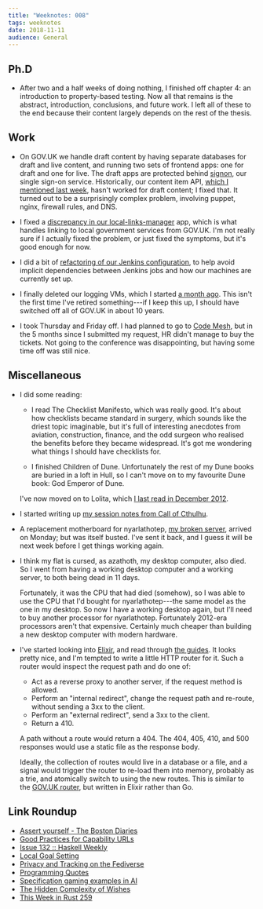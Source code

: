 ```yaml
---
title: "Weeknotes: 008"
tags: weeknotes
date: 2018-11-11
audience: General
---
```


## Ph.D

* After two and a half weeks of doing nothing, I finished off chapter
  4: an introduction to property-based testing.  Now all that remains
  is the abstract, introduction, conclusions, and future work.  I left
  all of these to the end because their content largely depends on the
  rest of the thesis.

## Work

* On GOV.UK we handle draft content by having separate databases for
  draft and live content, and running two sets of frontend apps: one
  for draft and one for live.  The draft apps are protected behind
  [signon][], our single sign-on service.  Historically, our content
  item API, [which I mentioned last week][], hasn't worked for draft
  content; I fixed that.  It turned out to be a surprisingly complex
  problem, involving puppet, nginx, firewall rules, and DNS.

* I fixed a [discrepancy in our local-links-manager][] app, which is
  what handles linking to local government services from GOV.UK.  I'm
  not really sure if I actually fixed the problem, or just fixed the
  symptoms, but it's good enough for now.

* I did a bit of [refactoring of our Jenkins configuration][], to help
  avoid implicit dependencies between Jenkins jobs and how our
  machines are currently set up.

* I finally deleted our logging VMs, which I started [a month ago][].
  This isn't the first time I've retired something---if I keep this
  up, I should have switched off all of GOV.UK in about 10 years.

* I took Thursday and Friday off.  I had planned to go to [Code
  Mesh][], but in the 5 months since I submitted my request, HR didn't
  manage to buy the tickets.  Not going to the conference was
  disappointing, but having some time off was still nice.

[signon]: https://github.com/alphagov/signon
[which I mentioned last week]: weeknotes-007.html
[discrepancy in our local-links-manager]: https://github.com/alphagov/local-links-manager/pull/334
[refactoring of our Jenkins configuration]: https://github.com/alphagov/govuk-puppet/pull/8301
[a month ago]: weeknotes-003.html
[Code Mesh]: https://codesync.global/conferences/code-mesh-2018/

## Miscellaneous

* I did some reading:

  * I read The Checklist Manifesto, which was really good.  It's about
    how checklists became standard in surgery, which sounds like the
    driest topic imaginable, but it's full of interesting anecdotes
    from aviation, construction, finance, and the odd surgeon who
    realised the benefits before they became widespread.  It's got me
    wondering what things I should have checklists for.

  * I finished Children of Dune.  Unfortunately the rest of my Dune
    books are buried in a loft in Hull, so I can't move on to my
    favourite Dune book: God Emperor of Dune.

  I've now moved on to Lolita, which [I last read in December 2012][].

* I started writing up [my session notes from Call of Cthulhu][].

* A replacement motherboard for nyarlathotep, [my broken server][],
  arrived on Monday; but was itself busted.  I've sent it back, and I
  guess it will be next week before I get things working again.

* I think my flat is cursed, as azathoth, my desktop computer, also
  died.  So I went from having a working desktop computer and a
  working server, to both being dead in 11 days.

  Fortunately, it was the CPU that had died (somehow), so I was able
  to use the CPU that I'd bought for nyarlathotep---the same model as
  the one in my desktop.  So now I have a working desktop again, but
  I'll need to buy another processor for nyarlathotep.  Fortunately
  2012-era processors aren't that expensive.  Certainly much cheaper
  than building a new desktop computer with modern hardware.

* I've started looking into [Elixir][], and read through [the
  guides][].  It looks pretty nice, and I'm tempted to write a little
  HTTP router for it.  Such a router would inspect the request path
  and do one of:

  * Act as a reverse proxy to another server, if the request method is
    allowed.
  * Perform an "internal redirect", change the request path and
    re-route, without sending a 3xx to the client.
  * Perform an "external redirect", send a 3xx to the client.
  * Return a 410.

  A path without a route would return a 404.  The 404, 405, 410, and
  500 responses would use a static file as the response body.

  Ideally, the collection of routes would live in a database or a
  file, and a signal would trigger the router to re-load them into
  memory, probably as a trie, and atomically switch to using the new
  routes.  This is similar to the [GOV.UK router][], but written in
  Elixir rather than Go.

[I last read in December 2012]: https://www.barrucadu.co.uk/bookdb
[my session notes from Call of Cthulhu]: masks-of-nyarlathotep.html
[my broken server]: weeknotes-007.html
[Elixir]: https://elixir-lang.org/
[the guides]: https://elixir-lang.org/getting-started/introduction.html
[GOV.UK router]: https://github.com/alphagov/router
[in my budget]: personal-finance.html

## Link Roundup

* [Assert yourself - The Boston Diaries](http://boston.conman.org/2018/11/06.1)
* [Good Practices for Capability URLs](https://www.w3.org/TR/capability-urls/)
* [Issue 132 :: Haskell Weekly](https://haskellweekly.news/issues/132.html)
* [Local Goal Setting](https://www.drmaciver.com/2018/11/local-goal-setting/)
* [Privacy and Tracking on the Fediverse](https://blog.soykaf.com/post/privacy-and-tracking-on-the-fediverse/)
* [Programming Quotes](http://quotes.cat-v.org/programming/)
* [Specification gaming examples in AI](https://docs.google.com/spreadsheets/u/1/d/e/2PACX-1vRPiprOaC3HsCf5Tuum8bRfzYUiKLRqJmbOoC-32JorNdfyTiRRsR7Ea5eWtvsWzuxo8bjOxCG84dAg/pubhtml)
* [The Hidden Complexity of Wishes](https://www.lesswrong.com/posts/4ARaTpNX62uaL86j6/the-hidden-complexity-of-wishes)
* [This Week in Rust 259](https://this-week-in-rust.org/blog/2018/11/06/this-week-in-rust-259/)
